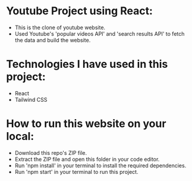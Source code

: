 # Youtube Project using React:
- This is the clone of youtube website.
- Used Youtube's 'popular videos API' and 'search results API' to fetch the data and build the website.

# Technologies I have used in this project:
- React
- Tailwind CSS

# How to run this website on your local:
- Download this repo's ZIP file.
- Extract the ZIP file and open this folder in your code editor.
- Run 'npm install' in your terminal to install the required dependencies.
- Run 'npm start' in your terminal to run this project.
